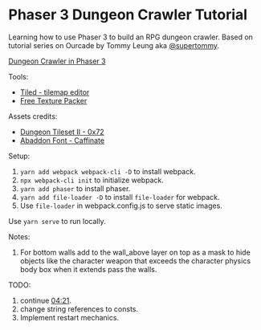 # Phaser 3 Dungeon Crawler Tutorial

Learning how to use Phaser 3 to build an RPG dungeon crawler.
Based on tutorial series on Ourcade by Tommy Leung aka [@supertommy](https://github.com/supertommy).

[Dungeon Crawler in Phaser 3](https://www.youtube.com/playlist?list=PLumYWZ2t7CRtgjbZK0JMoXHjebeYmT85-)

Tools:

- [Tiled - tilemap editor](https://www.mapeditor.org/)
- [Free Texture Packer](https://free-tex-packer.com/app/)

Assets credits:

- [Dungeon Tileset II - 0x72](https://0x72.itch.io/dungeontileset-ii)
- [Abaddon Font - Caffinate](https://caffinate.itch.io/abaddon)

Setup:

1. `yarn add webpack webpack-cli -D` to install webpack.
2. `npx webpack-cli init` to initialize webpack.
3. `yarn add phaser` to install phaser.
4. `yarn add file-loader -D` to install `file-loader` for webpack.
5. Use `file-loader` in webpack.config.js to serve static images.

Use `yarn serve` to run locally.

Notes:

1. For bottom walls add to the wall_above layer on top as a mask to hide objects like the character weapon that exceeds the character physics body box when it extends pass the walls.

TODO:

1. continue [04:21](https://www.youtube.com/watch?v=34zzX8gLGSk&ab_channel=Ourcade).
2. change string references to consts.
3. Implement restart mechanics.
